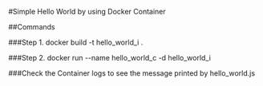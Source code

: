 #Simple Hello World by using Docker Container

##Commands

###Step 1. docker build -t hello_world_i .

###Step 2. docker run --name hello_world_c -d hello_world_i

###Check the Container logs to see the message printed by hello_world.js
